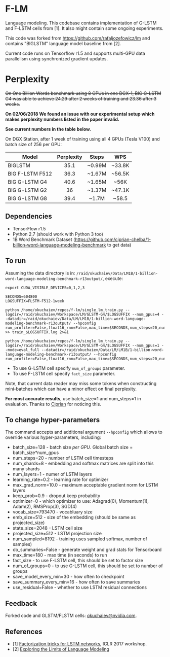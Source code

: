 # F-LM

Language modeling. This codebase contains implementation of G-LSTM and
F-LSTM cells from [1]. It also might contain some ongoing experiments.

This code was forked from https://github.com/rafaljozefowicz/lm and contains "BIGLSTM" language model baseline from [2].

Current code runs on Tensorflow r1.5 and supports multi-GPU data parallelism using synchronized gradient updates.

# Perplexity
~~On One Billion Words benchmark using 8 GPUs in one DGX-1, BIG G-LSTM G4 was able to achieve 24.29 after 2 weeks of training and 23.36 after 3 weeks.~~

__On 02/06/2018 We found an issue with our experimental setup which makes perplexity numbers listed in the paper invalid.__

__See current numbers in the table below.__

On DGX Station, after 1 week of training using all 4 GPUs (Tesla V100) and batch size of 256 per GPU:

| Model           | Perplexity | Steps      | WPS         |
| --------------- | :--------: | :--------: | :---------: |
| BIGLSTM         |  35.1      |    ~0.99M  |  ~33.8K     |
| BIG F-LSTM F512 |  36.3      |    ~1.67M  |  ~56.5K     |
| BIG G-LSTM G4   |  40.6      |    ~1.65M  |  ~56K       |
| BIG G-LSTM G2   |  36        |    ~1.37M  |  ~47.1K     |
| BIG G-LSTM G8   |  39.4      |    ~1.7M   |  ~58.5      |


## Dependencies
* TensorFlow r1.5
* Python 2.7 (should work with Python 3 too)
* 1B Word Benchmark Dataset (https://github.com/ciprian-chelba/1-billion-word-language-modeling-benchmark to get data)

## To run
Assuming the data directory is in: `/raid/okuchaiev/Data/LM1B/1-billion-word-language-modeling-benchmark-r13output/`, execute:

```
export CUDA_VISIBLE_DEVICES=0,1,2,3

SECONDS=604800
LOGSUFFIX=FLSTM-F512-1week

python /home/okuchaiev/repos/f-lm/single_lm_train.py --logdir=/raid/okuchaiev/Workspace/LM/GLSTM-G4/$LOGSUFFIX --num_gpus=4 --datadir=/raid/okuchaiev/Data/LM/LM1B/1-billion-word-language-modeling-benchmark-r13output/ --hpconfig run_profiler=False,float16_rnn=False,max_time=$SECONDS,num_steps=20,num_shards=8,num_layers=2,learning_rate=0.2,max_grad_norm=1,keep_prob=0.9,emb_size=1024,projected_size=1024,state_size=8192,num_sampled=8192,batch_size=256,fact_size=512  >> train_$LOGSUFFIX.log 2>&1

python /home/okuchaiev/repos/f-lm/single_lm_train.py --logdir=/raid/okuchaiev/Workspace/LM/GLSTM-G4/$LOGSUFFIX --num_gpus=1 --mode=eval_full --datadir=/raid/okuchaiev/Data/LM/LM1B/1-billion-word-language-modeling-benchmark-r13output/ --hpconfig run_profiler=False,float16_rnn=False,max_time=$SECONDS,num_steps=20,num_shards=8,num_layers=2,learning_rate=0.2,max_grad_norm=1,keep_prob=0.9,emb_size=1024,projected_size=1024,state_size=8192,num_sampled=8192,batch_size=1,fact_size=512

```

* To use G-LSTM cell specify ```num_of_groups``` parameter.
* To use F-LSTM cell specify ```fact_size``` parameter.

Note, that current data reader may miss some tokens when constructing mini-batches which can have a minor effect on final perplexity.

**For most accurate results**, use batch_size=1 and num_steps=1 in evaluation. Thanks to [Ciprian](https://github.com/ciprian-chelba) for noticing this.

## To change hyper-parameters

The command accepts and additional argument `--hpconfig` which allows to override various hyper-parameters, including:
* batch_size=128 - batch size *per GPU*. Global batch size = batch_size*num_gpus
* num_steps=20 - number of LSTM cell timesteps
* num_shards=8 - embedding and softmax matrices are split into this many shards
* num_layers=1 - numer of LSTM layers
* learning_rate=0.2 - learning rate for optimizer
* max_grad_norm=10.0 -  maximum acceptable gradient norm for LSTM layers
* keep_prob=0.9 - dropout keep probability
* optimizer=0 - which optimizer to use: Adagrad(0), Momentum(1), Adam(2), RMSProp(3), SGD(4)
* vocab_size=793470 - vocabluary size
* emb_size=512 - size of the embedding (should be same as projected_size)
* state_size=2048 - LSTM cell size
* projected_size=512 - LSTM projection size
* num_sampled=8192 - training uses sampled softmax, number of samples)
* do_summaries=False - generate weight and grad stats for Tensorboard
* max_time=180 - max time (in seconds) to run
* fact_size - to use F-LSTM cell, this should be set to factor size
* num_of_groups=0 - to use G-LSTM cell, this should be set to number of groups
* save_model_every_min=30 - how often to checkpoint
* save_summary_every_min=16 - how often to save summaries
* use_residual=False - whether to use LSTM residual connections

## Feedback
Forked code and GLSTM/FLSTM cells: okuchaiev@nvidia.com.

## References
* [1] [Factorization tricks for LSTM networks](https://openreview.net/forum?id=ByxWXyNFg&noteId=ByxWXyNFg), ICLR 2017 workshop.
* [2] [Exploring the Limits of Language Modeling](https://arxiv.org/abs/1602.02410)
